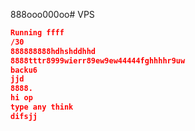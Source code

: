 888ooo000oo# VPS 
```json  f
Running ffff
/30
888888888hdhshddhhd
8888tttr8999wierr89ew9ew44444fghhhhr9uw
backu6
jjd
8888.
hi op 
type any think 
difsjj

